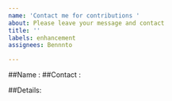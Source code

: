 ```yaml
---
name: 'Contact me for contributions '
about: Please leave your message and contact
title: ''
labels: enhancement
assignees: Bennnto

---
```


##Name :
##Contact :

##Details:
